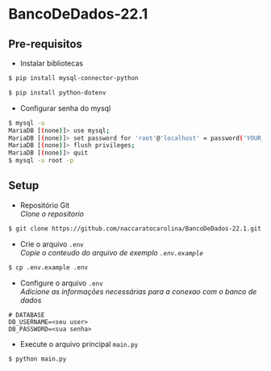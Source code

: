 # BancoDeDados-22.1

## Pre-requisitos
- Instalar bibliotecas<br>
``` bash
$ pip install mysql-connector-python
```
``` bash
$ pip install python-dotenv
```
- Configurar senha do mysql<br>
``` bash
$ mysql -u
MariaDB [(none)]> use mysql;
MariaDB [(none)]> set password for 'root'@'localhost' = password('YOUR_ROOT_PASSWORD_HERE');
MariaDB [(none)]> flush privileges;
MariaDB [(none)]> quit
$ mysql -u root -p
```

## Setup
- Repositório Git<br>
  *Clone o repositorio*
``` bash
$ git clone https://github.com/naccaratocarolina/BancoDeDados-22.1.git
```

- Crie o arquivo ```.env```<br>
  *Copie o conteudo do arquivo de exemplo ```.env.example```*
``` bash
$ cp .env.example .env
```

- Configure o arquivo ```.env```<br>
  *Adicione as informações necessárias para a conexao com o banco de dados*
``` text
# DATABASE
DB_USERNAME=<seu user>
DB_PASSWORD=<sua senha>
```

- Execute o arquivo principal ```main.py```<br>
``` bash
$ python main.py
```